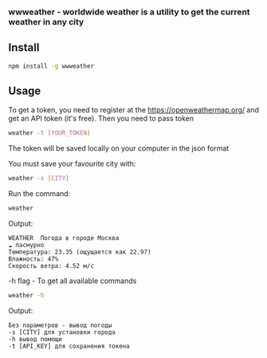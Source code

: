 ### wwweather - worldwide weather is a utility to get the current weather in any city

## Install

```bash
npm install -g wwweather
```

## Usage

To get a token, you need to register at the https://openweathermap.org/ and get an API token (it's free).
Then you need to pass token

```bash
weather -t [YOUR_TOKEN]
```

The token will be saved locally on your computer in the json format

You must save your favourite city with:

```bash
weather -s [CITY]
```

Run the command:

```bash
weather 
```
Output:
```console
WEATHER  Погода в городе Москва
☁️ пасмурно
Температура: 23.35 (ощущается как 22.97)
Влажность: 47%
Скорость ветра: 4.52 м/с
```

-h flag - To get all available commands

```bash
weather -h
```
Output:
```console
Без параметров - вывод погоды     
-s [CITY] для установки города    
-h вывод помощи                   
-t [API_KEY] для сохранения токена
```
